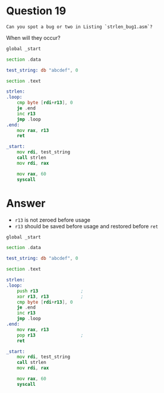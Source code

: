 
# Question 19


    Can you spot a bug or two in Listing `strlen_bug1.asm`?
When will they occur?

```asm
global _start

section .data

test_string: db "abcdef", 0

section .text

strlen:                       
.loop:                        
    cmp byte [rdi+r13], 0     
    je .end                   
    inc r13                   
    jmp .loop
.end:
    mov rax, r13
    ret                       

_start:
    mov rdi, test_string
    call strlen
    mov rdi, rax

    mov rax, 60
    syscall
```



# Answer




* `r13` is not zeroed before usage
* `r13` should be saved before usage and restored before `ret`

```asm
global _start

section .data

test_string: db "abcdef", 0

section .text

strlen:                       
.loop:                        
    push r13                ;
    xor r13, r13            ;
    cmp byte [rdi+r13], 0     
    je .end                   
    inc r13                   
    jmp .loop
.end:
    mov rax, r13
    pop r13                 ;
    ret                       

_start:
    mov rdi, test_string
    call strlen
    mov rdi, rax

    mov rax, 60
    syscall 
```




       